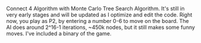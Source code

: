 Connect 4 Algorithm with Monte Carlo Tree Search Algorithm. It's still in very early stages and will be updated as I optimize and edit the code. Right now, you play as P2, by entering a number 0-6 to move on the board. The AI does around 2^16-1 iterations, ~450k nodes, but it still makes some funny moves. I've included a binary of the game. 
